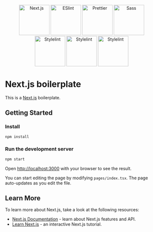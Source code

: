 <p align="center">
<img src="https://upload.wikimedia.org/wikipedia/commons/thumb/8/8e/Nextjs-logo.svg/2560px-Nextjs-logo.svg.png" alt="Next.js" height=100/>
<img src="https://eslint.org/icon-512.png" alt="ESlint" height=100/>
<img src="https://unpkg.com/prettier-logo@1.0.3/images/prettier-banner-light.svg" alt="Prettier" height=100/>
<img src="https://upload.wikimedia.org/wikipedia/commons/thumb/9/96/Sass_Logo_Color.svg/2560px-Sass_Logo_Color.svg.png" alt="Sass" height=100/>
<img src="https://stylelint.io/img/light.svg" alt="Stylelint" height=100/>
<img src="https://jestjs.io/img/jest.png" alt="Stylelint" height=100/>
<img src="https://raw.githubusercontent.com/testing-library/react-testing-library/main/other/goat.png" alt="Stylelint" height=100/>
</p>

# Next.js boilerplate
This is a [Next.js](https://nextjs.org/) boilerplate.

## Getting Started

### Install

```sh
npm install
```

### Run the development server

```bash
npm start
```

Open [http://localhost:3000](http://localhost:3000) with your browser to see the result.

You can start editing the page by modifying `pages/index.tsx`. The page auto-updates as you edit the file.

## Learn More

To learn more about Next.js, take a look at the following resources:

- [Next.js Documentation](https://nextjs.org/docs) - learn about Next.js features and API.
- [Learn Next.js](https://nextjs.org/learn) - an interactive Next.js tutorial.
